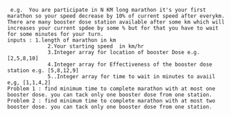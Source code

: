	 e.g.  You are participate in N KM long marathon it's your first marathon so your speed decrease by 10% of current speed after everykm.								
	There are many booster dose station available after some km which will increases your current spdee by some % but for that you have to wait for some minutes for your turn.   								
	inputs : 1.length of marathon in km								
	             2.Your starting speed  in km/hr								
	             3.Integer array for location of booster Dose e.g. [2,5,8,10]								
	             4.Integer array for Effectiveness of the booster dose station e.g. [5,8,12,9]								
	             5..Integer array for time to wait in minutes to avaiil e,g, [1,1,4,2]								
	Problem 1 : find minimum time to complete marathon with at most one booster dose. you can tack only one booster dose from one station.								
	Problem 2 : find minimum time to complete marathon with at most two booster dose. you can tack only one booster dose from one station.								
